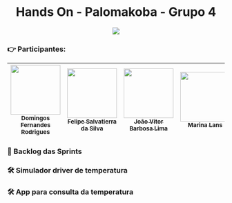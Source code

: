 <h1 align="center"> Hands On - Palomakoba - Grupo 4 </h1>

<p align="center">
<img src="http://img.shields.io/static/v1?label=STATUS&message=EM%20DESENVOLVIMENTO&color=GREEN&style=for-the-badge"/>
</p>

### :point_right: Participantes:
| [<img src="https://avatars.githubusercontent.com/u/91282989?v=4" width=115><br><sub>Domingos Fernandes Rodrigues</sub>](https://github.com/domingosfernandesrodrigues) |  [<img src="https://avatars.githubusercontent.com/u/25957853?v=4" width=115><br><sub>Felipe Salvatierra da Silva</sub>](https://github.com/felipesalavtierra) |  [<img src="https://avatars.githubusercontent.com/u/75802889?v=4" width=115><br><sub>João Vitor Barbosa Lima</sub>](omeg4m4ster) | [<img src="https://avatars.githubusercontent.com/u/14960123?v=4" width=115><br><sub>Marina Lans</sub>](https://github.com/marinalans) |  [<img src="https://avatars.githubusercontent.com/u/93750621?v=4" width=115><br><sub>Matheus Melo Nascimento</sub>](https://github.com/MatheusMeloN)
| :---: | :---: | :---: | :---: | :---: |

### 📁 Backlog das Sprints

### 🛠️ Simulador driver de temperatura

### 🛠️ App para consulta da temperatura
